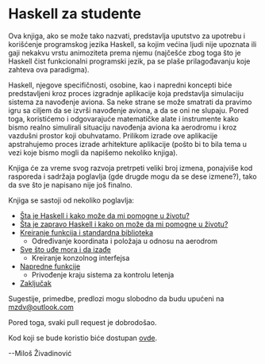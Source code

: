 Haskell za studente
===================

Ova knjiga, ako se može tako nazvati, predstavlja uputstvo za upotrebu i korišćenje programskog
jezika Haskell, sa kojim većina ljudi nije upoznata ili gaji nekakvu vrstu animoziteta prema njemu
(najčešće zbog toga što je Haskell čist funkcionalni programski jezik, pa se plaše prilagođavanju koje
zahteva ova paradigma).

Haskell, njegove specifičnosti, osobine, kao i napredni koncepti biće predstavljeni kroz proces izgradnje
aplikacije koja predstavlja simulaciju sistema za navođenje aviona. Sa neke strane se može smatrati da
pravimo igru sa ciljem da se izvrši navođenje aviona, a da se oni ne slupaju. Pored toga, koristićemo i
odgovarajuće matematičke alate i instrumente kako bismo realno simulirali situaciju navođenja aviona ka
aerodromu i kroz vazdušni prostor koji obuhvatamo. Prilikom izrade ove aplikacije apstrahujemo proces 
izrade arhitekture aplikacije (pošto bi to bila tema u vezi koje bismo mogli da napišemo nekoliko knjiga).

Knjiga će za vreme svog razvoja pretrpeti veliki broj izmena, ponajviše kod rasporeda i sadržaja poglavlja
(gde drugde mogu da se dese izmene?), tako da sve što je napisano nije još finalno.

Knjiga se sastoji od nekoliko poglavlja:
* [Šta je Haskell i kako može da mi pomogne u životu?](chapter1.md)
* [Šta je zapravo Haskell i kako on može da mi pomogne u životu?](chapter2.md)
* [Kreiranje funkcija i standardna biblioteka](chapter3.md)
	* Određivanje koordinata i položaja u odnosu na aerodrom
* [Sve što uđe mora i da izađe](chapter4.md)
	* Kreiranje konzolnog interfejsa
* [Napredne funkcije](chapter5.md)
	* Privođenje kraju sistema za kontrolu letenja
* [Zaključak](chapter6.md)
	
Sugestije, primedbe, predlozi mogu slobodno da budu upućeni na [mzdv@outlook.com](mailto:mzdv@outlook.com)

Pored toga, svaki pull request je dobrodošao.

Kod koji se bude koristio biće dostupan [ovde](https://github.com/mzdv/haskell-za-studente-kodovi).

--Miloš Živadinović
